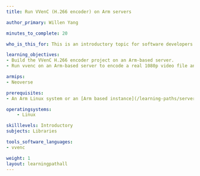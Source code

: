 ```yaml
---
title: Run VVenC (H.266 encoder) on Arm servers

author_primary: Willen Yang

minutes_to_complete: 20

who_is_this_for: This is an introductory topic for software developers who want to build and run the VVenC® (the Fraunhofer Versatile Video Encoder) H.266 encoder project on Arm servers and measure the performance.

learning_objectives:
- Build the VVenC H.266 encoder project on an Arm-based server.
- Run vvenc on an Arm-based server to encode a real 1080p video file and measure the performance.

armips:
- Neoverse

prerequisites:
- An Arm Linux system or an [Arm based instance](/learning-paths/servers-and-cloud-computing/csp/) from a cloud service provider. This Learning Path has been tested on an Arm Neoverse N2-based Alibaba cloud ECS instance(g8y), running Ubuntu 22.04.

operatingsystems:
    - Linux

skilllevels: Introductory
subjects: Libraries

tools_software_languages:
- vvenc

weight: 1
layout: learningpathall
---
```

